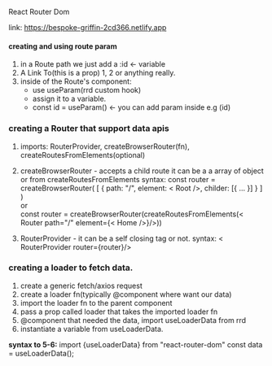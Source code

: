 React Router Dom

link: https://bespoke-griffin-2cd366.netlify.app

#### creating and using route param

1. in a Route path we just add a :id <- variable
2. A Link To(this is a prop) 1, 2 or anything really.
3. inside of the Route's component:
   - use useParam(rrd custom hook)
   - assign it to a variable.
   - const id = useParam() <- you can add param inside e.g (id)

### creating a Router that support data apis

1. imports: RouterProvider, createBrowserRouter(fn), createRoutesFromElements(optional)
2. createBrowserRouter - accepts a child route it can be a a array of object or from createRoutesFromElements
   syntax:
   const router = createBrowserRouter(
   [
   {
   path: "/",
   element: < Root />,
   childer: [{ ... }]
   }
   ]
   )
   <br>
   or
   <br>
   const router = createBrowserRouter(createRoutesFromElements(< Router path="/" element={< Home />}/>))

3. RouterProvider - it can be a self closing tag or not.
   syntax:
   < RouterProvider router={router}/>

### creating a loader to fetch data.

1. create a generic fetch/axios request
2. create a loader fn(typically @component where want our data)
3. import the loader fn to the parent component
4. pass a prop called loader that takes the imported loader fn
5. @component that needed the data, import useLoaderData from rrd
6. instantiate a variable from useLoaderData.

<b>syntax to 5-6:</b>
import {useLoaderData} from "react-router-dom"
const data = useLoaderData();
